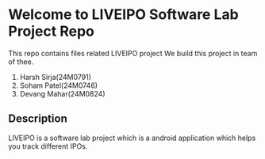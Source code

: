 # Welcome to LIVEIPO Software Lab Project Repo

This repo contains files related LIVEIPO project
We build this project in team of thee.

1. Harsh Sirja(24M0791)
2. Soham Patel(24M0746)
3. Devang Mahar(24M0824)

## Description

LIVEIPO is a software lab project which is a android application which helps you track different IPOs.
